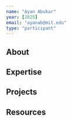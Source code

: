 ```yaml
---
name: "Ayan Abukar"
year: [2025]
email: "ayanab@mit.edu"
type: "participant"
---
```


## About 

## Expertise

## Projects

## Resources 